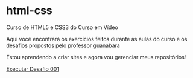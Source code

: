 # html-css
 Curso de HTML5 e CSS3 do Curso em Vídeo

Aqui você encontrará os exercícios feitos durante as aulas do curso e os desafios propostos pelo professor guanabara

Estou aprendendo a criar sites e agora vou gerenciar meus repositórios!


<a href="https://g4breela.github.io/html-css/Desafios/desafio01/index.html" target="_blank"> Executar Desafio 001 </a>
